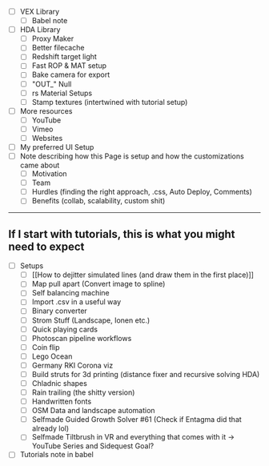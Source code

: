 - [ ] VEX Library
	- [ ] Babel note
- [ ] HDA Library
	- [ ] Proxy Maker
	- [ ] Better filecache
	- [ ] Redshift target light
	- [ ] Fast ROP & MAT setup
	- [ ] Bake camera for export
	- [ ] "OUT_" Null
	- [ ] rs Material Setups
	- [ ] Stamp textures (intertwined with tutorial setup)
- [ ] More resources
	- [ ] YouTube
	- [ ] Vimeo
	- [ ] Websites
- [ ] My preferred UI Setup
- [ ] Note describing how this Page is setup and how the customizations came about
	- [ ] Motivation
	- [ ] Team
	- [ ] Hurdles (finding the right approach, .css, Auto Deploy, Comments) 
	- [ ] Benefits (collab, scalability, custom shit) 

---
## If I start with tutorials, this is what you might need to expect
- [ ] Setups
	- [ ] [[How to dejitter simulated lines (and draw them in the first place)]]
	- [ ] Map pull apart (Convert image to spline)
	- [ ] Self balancing machine
	- [ ] Import .csv in a useful way
	- [ ] Binary converter
	- [ ] Strom Stuff (Landscape, Ionen etc.)
	- [ ] Quick playing cards
	- [ ] Photoscan pipeline workflows
	- [ ] Coin flip
	- [ ] Lego Ocean
	- [ ] Germany RKI Corona viz
	- [ ] Build struts for 3d printing (distance fixer and recursive solving HDA)
	- [ ] Chladnic shapes
	- [ ] Rain trailing (the shitty version)
	- [ ] Handwritten fonts
	- [ ] OSM Data and landscape automation
	- [ ] Selfmade Guided Growth Solver #61 (Check if Entagma did that already lol)
	- [ ] Selfmade Tiltbrush in VR and everything that comes with it -> YouTube Series and Sidequest Goal?
- [ ] Tutorials note in babel